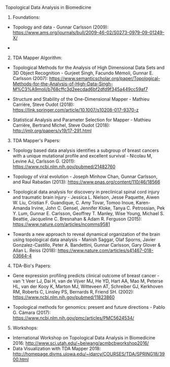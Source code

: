 Topological Data Analysis in Biomedicine

1. Foundations:
- Topology and data - Gunnar Carlsson (2009):
https://www.ams.org/journals/bull/2009-46-02/S0273-0979-09-01249-X/

- 

2. TDA Mapper Algorithm:
- Topological Methods for the Analysis of High Dimensional Data Sets and 3D Object Recognition - Gurjeet Singh, Facundo Mémoli, Gunnar E. Carlsson (2007):
https://www.semanticscholar.org/paper/Topological-Methods-for-the-Analysis-of-High-Data-Singh-M%C3%A9moli/b768cffc3d2eecdad6bf2dfd9f345a449cc59af7

- Structure and Stability of the One-Dimensional Mapper - Mathieu Carrière, Steve Oudot (2018):
https://link.springer.com/article/10.1007/s10208-017-9370-z

- Statistical Analysis and Parameter Selection for Mapper - Mathieu Carrière, Bertrand Michel, Steve Oudot (2018):
http://jmlr.org/papers/v19/17-291.html

3. TDA Mapper's Papers:
- Topology based data analysis identifies a subgroup of breast cancers with a unique mutational profile and excellent survival - Nicolau M, Levine AJ, Carlsson G. (2011):
https://www.ncbi.nlm.nih.gov/pubmed/21482760

- Topology of viral evolution - Joseph Minhow Chan, Gunnar Carlsson, and Raul Rabadan (2013):
https://www.pnas.org/content/110/46/18566

- Topological data analysis for discovery in preclinical spinal cord injury and traumatic brain injury - Jessica L. Nielson, Jesse Paquette, Aiwen W. Liu, Cristian F. Guandique, C. Amy Tovar, Tomoo Inoue, Karen-Amanda Irvine, John C. Gensel, Jennifer Kloke, Tanya C. Petrossian, Pek Y. Lum, Gunnar E. Carlsson, Geoffrey T. Manley, Wise Young, Michael S. Beattie, Jacqueline C. Bresnahan & Adam R. Ferguson (2015):
https://www.nature.com/articles/ncomms9581

- Towards a new approach to reveal dynamical organization of the brain using topological data analysis - Manish Saggar, Olaf Sporns, Javier Gonzalez-Castillo, Peter A. Bandettini, Gunnar Carlsson, Gary Glover & Allan L. Reiss (2018):
https://www.nature.com/articles/s41467-018-03664-4

4. TDA-Bio's Papers:
- Gene expression profiling predicts clinical outcome of breast cancer - van 't Veer LJ, Dai H, van de Vijver MJ, He YD, Hart AA, Mao M, Peterse HL, van der Kooy K, Marton MJ, Witteveen AT, Schreiber GJ, Kerkhoven RM, Roberts C, Linsley PS, Bernards R, Friend SH. (2002):
https://www.ncbi.nlm.nih.gov/pubmed/11823860

- Topological methods for genomics: present and future directions - Pablo G. Cámara (2017):
https://www.ncbi.nlm.nih.gov/pmc/articles/PMC5624534/

5. Workshops:
- International Workshop on Topological Data Analysis in Biomedicine 2016:
http://www.sci.utah.edu/~beiwang/acmbcbworkshop2016/
- Data Visualization with TDA Mapper 2018:
http://homepage.divms.uiowa.edu/~idarcy/COURSES/TDA/SPRING18/3900.html
